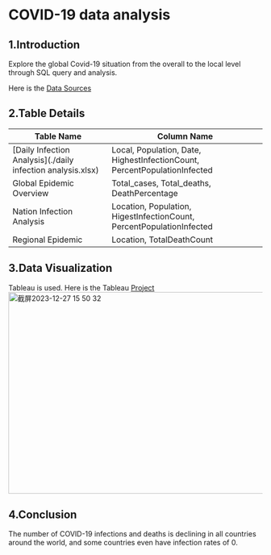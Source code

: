 # COVID-19 data analysis

## 1.Introduction

Explore the global Covid-19 situation from the overall to the local level through SQL query and analysis.  

Here is the [Data Sources](https://ourworldindata.org/covid-cases)


## 2.Table Details
|Table Name |Column Name|
|-----------|-----------|
|[Daily Infection Analysis](./daily infection analysis.xlsx) |Local, Population, Date, HighestInfectionCount, PercentPopulationInfected|
|Global Epidemic Overview|Total_cases, Total_deaths, DeathPercentage|
|Nation Infection Analysis|Location, Population, HigestInfectionCount, PercentPopulationInfected|
|Regional Epidemic|Location, TotalDeathCount|

## 3.Data Visualization

Tableau is used. Here is the Tableau [Project](https://public.tableau.com/app/profile/qijia.huang/viz/CovidDashboardTutorial_17018002830420/1_1)
<img width="800" height="400" alt="截屏2023-12-27 15 50 32" src="https://github.com/OliviaaHuang/Protfolio-SQL/assets/152938995/c978878e-7ef4-46ec-99ae-9189b28ecd43">

## 4.Conclusion

The number of COVID-19 infections and deaths is declining in all countries around the world, and some countries even have infection rates of 0.








